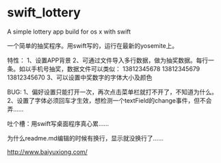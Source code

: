 swift_lottery
=============

A simple lottery app build for os x with swift


一个简单的抽奖程序。用swift写的，运行在最新的yosemite上。

特性：
1、设置APP背景
2、可通过文件导入多行数据，做为抽奖数据。每行一条。如以手机号抽奖，数据文件可以类似：
13812345678
13812345679
13812345670
3、可以设置中奖数字的字体大小及颜色

BUG:
1、偏好设置只能打开一次，再次点击菜单栏就打不开了，不知道为什么。
2、设置了字体必须回车才生效，想检测一个textField的change事件，但不会弄……

吐个槽：用swift写桌面程序真心累……

为什么readme.md编辑的时候有换行，显示就没换行了……

http://www.baiyuxiong.com/
